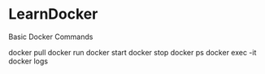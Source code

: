 # LearnDocker

Basic Docker Commands

docker pull
docker run
docker start
docker stop
docker ps
docker exec -it
docker logs
